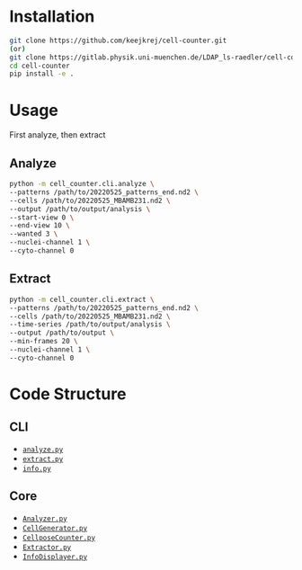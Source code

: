 # Installation
```bash
git clone https://github.com/keejkrej/cell-counter.git
(or)
git clone https://gitlab.physik.uni-muenchen.de/LDAP_ls-raedler/cell-counter.git
cd cell-counter
pip install -e .
```
# Usage
First analyze, then extract
## Analyze
```bash
python -m cell_counter.cli.analyze \
--patterns /path/to/20220525_patterns_end.nd2 \
--cells /path/to/20220525_MBAMB231.nd2 \
--output /path/to/output/analysis \
--start-view 0 \
--end-view 10 \
--wanted 3 \
--nuclei-channel 1 \
--cyto-channel 0
```
## Extract
```bash
python -m cell_counter.cli.extract \
--patterns /path/to/20220525_patterns_end.nd2 \
--cells /path/to/20220525_MBAMB231.nd2 \
--time-series /path/to/output/analysis \
--output /path/to/output \
--min-frames 20 \
--nuclei-channel 1 \
--cyto-channel 0
```
# Code Structure
## CLI
- [`analyze.py`](src/cell_counter/cli/analyze.py)
- [`extract.py`](src/cell_counter/cli/extract.py)
- [`info.py`](src/cell_counter/cli/info.py)
## Core
- [`Analyzer.py`](src/cell_counter/core/Analyzer.py)
- [`CellGenerator.py`](src/cell_counter/core/CellGenerator.py)
- [`CellposeCounter.py`](src/cell_counter/core/CellposeCounter.py)
- [`Extractor.py`](src/cell_counter/core/Extractor.py)
- [`InfoDisplayer.py`](src/cell_counter/core/InfoDisplayer.py)
